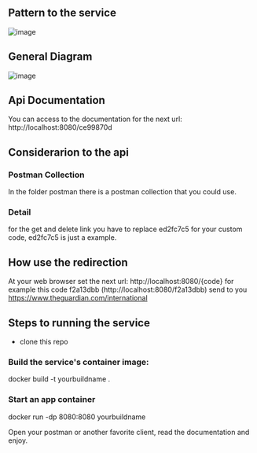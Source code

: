 ## Pattern to the service

![image](https://user-images.githubusercontent.com/9199380/176738028-bdd6ebfe-4108-448c-89a0-962f3235be90.png)

## General Diagram

![image](https://user-images.githubusercontent.com/9199380/176750568-670371cf-cf4b-440f-855c-8126e4e04f7b.png)


## Api Documentation

You can access to the documentation for the next url: http://localhost:8080/ce99870d

## Considerarion to the api

### Postman Collection
In the folder postman there is a postman collection that you could use.

### Detail
for the get and delete link you have to replace ed2fc7c5 for your custom code, ed2fc7c5 is just a example.

## How use the redirection
At your web browser set the next url:
http://localhost:8080/{code} for example this code f2a13dbb (http://localhost:8080/f2a13dbb) send to you https://www.theguardian.com/international 

## Steps to running the service

- clone this repo

### Build the service's container image:
docker build -t yourbuildname .

### Start an app container
docker run -dp 8080:8080 yourbuildname

Open your postman or another favorite client, read the documentation and enjoy.


